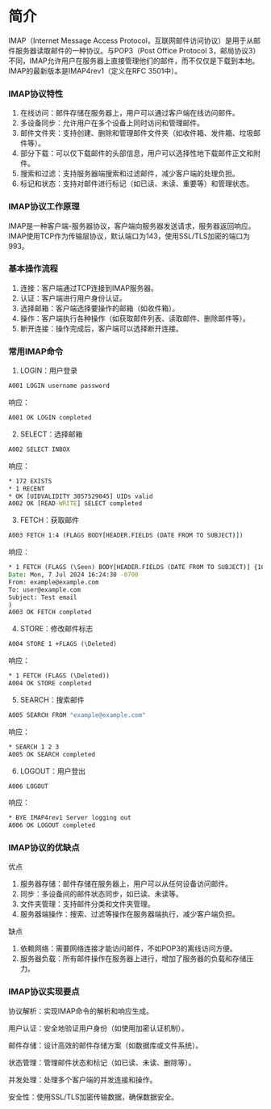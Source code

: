 # 简介

IMAP（Internet Message Access Protocol，互联网邮件访问协议）是用于从邮件服务器读取邮件的一种协议。与POP3（Post Office Protocol 3，邮局协议3）不同，IMAP允许用户在服务器上直接管理他们的邮件，而不仅仅是下载到本地。IMAP的最新版本是IMAP4rev1（定义在RFC 3501中）。

### IMAP协议特性

1. 在线访问：邮件存储在服务器上，用户可以通过客户端在线访问邮件。
2. 多设备同步：允许用户在多个设备上同时访问和管理邮件。
3. 邮件文件夹：支持创建、删除和管理邮件文件夹（如收件箱、发件箱、垃圾邮件等）。
4. 部分下载：可以仅下载邮件的头部信息，用户可以选择性地下载邮件正文和附件。
5. 搜索和过滤：支持服务器端搜索和过滤邮件，减少客户端的处理负担。
6. 标记和状态：支持对邮件进行标记（如已读、未读、重要等）和管理状态。

### IMAP协议工作原理

IMAP是一种客户端-服务器协议，客户端向服务器发送请求，服务器返回响应。IMAP使用TCP作为传输层协议，默认端口为143，使用SSL/TLS加密的端口为993。

### 基本操作流程

1. 连接：客户端通过TCP连接到IMAP服务器。
2. 认证：客户端进行用户身份认证。
3. 选择邮箱：客户端选择要操作的邮箱（如收件箱）。
4. 操作：客户端执行各种操作（如获取邮件列表、读取邮件、删除邮件等）。
5. 断开连接：操作完成后，客户端可以选择断开连接。

### 常用IMAP命令

1. LOGIN：用户登录
```cmd
A001 LOGIN username password
```

响应：
```cmd
A001 OK LOGIN completed
```

2. SELECT：选择邮箱
```cmd
A002 SELECT INBOX
```

响应：
```cmd
* 172 EXISTS
* 1 RECENT
* OK [UIDVALIDITY 3857529045] UIDs valid
A002 OK [READ-WRITE] SELECT completed
```


3. FETCH：获取邮件
```cmd
A003 FETCH 1:4 (FLAGS BODY[HEADER.FIELDS (DATE FROM TO SUBJECT)])
```

响应：
```cmd
* 1 FETCH (FLAGS (\Seen) BODY[HEADER.FIELDS (DATE FROM TO SUBJECT)] {1024}
Date: Mon, 7 Jul 2024 16:24:30 -0700
From: example@example.com
To: user@example.com
Subject: Test email
)
A003 OK FETCH completed
```

4. STORE：修改邮件标志
```cmd
A004 STORE 1 +FLAGS (\Deleted)
```

响应：
```cmd
* 1 FETCH (FLAGS (\Deleted))
A004 OK STORE completed
```

5. SEARCH：搜索邮件
```cmd
A005 SEARCH FROM "example@example.com"
```

响应：
```cmd
* SEARCH 1 2 3
A005 OK SEARCH completed
```

6. LOGOUT：用户登出
```cmd
A006 LOGOUT
```

响应：
```cmd
* BYE IMAP4rev1 Server logging out
A006 OK LOGOUT completed
```

### IMAP协议的优缺点

优点
1. 服务器存储：邮件存储在服务器上，用户可以从任何设备访问邮件。
2. 同步：多设备间的邮件状态同步，如已读、未读等。
3. 文件夹管理：支持邮件分类和文件夹管理。
4. 服务器端操作：搜索、过滤等操作在服务器端执行，减少客户端负担。

缺点
1. 依赖网络：需要网络连接才能访问邮件，不如POP3的离线访问方便。
2. 服务器负载：所有邮件操作在服务器上进行，增加了服务器的负载和存储压力。

### IMAP协议实现要点

协议解析：实现IMAP命令的解析和响应生成。

用户认证：安全地验证用户身份（如使用加密认证机制）。

邮件存储：设计高效的邮件存储方案（如数据库或文件系统）。

状态管理：管理邮件状态和标记（如已读、未读、删除等）。

并发处理：处理多个客户端的并发连接和操作。

安全性：使用SSL/TLS加密传输数据，确保数据安全。
